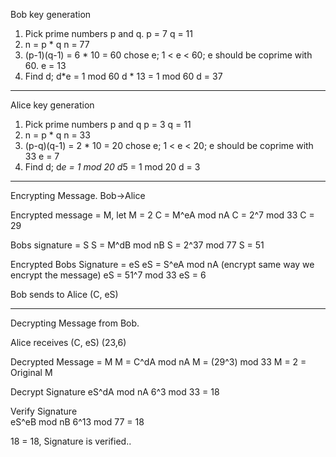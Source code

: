 Bob key generation

1. Pick prime numbers p and q.
	p = 7
	q = 11
2. n = p * q
	n = 77
3. (p-1)(q-1) = 6 * 10 = 60
	chose e; 1 < e < 60; e should be coprime with 60. 
	e = 13
4. Find d; d*e = 1 mod 60
	d * 13 = 1 mod 60
	d = 37
----------------------------

Alice key generation

1. Pick prime numbers p and q
	p = 3
	q = 11
2. n = p * q
	n = 33
3. (p-q)(q-1) = 2 * 10 = 20
	chose e; 1 < e < 20; e should be coprime with 33
	e = 7
4. Find d; d*e = 1 mod 20
	d*5 = 1 mod 20
	d = 3

------------------------------
 
Encrypting Message. Bob->Alice

Encrypted message = M, let M = 2
	C = M^eA mod nA
	C = 2^7 mod 33
	C = 29

Bobs signature = S
	S = M^dB mod nB
	S = 2^37 mod 77
	S = 51

Encrypted Bobs Signature = eS
	eS = S^eA mod nA (encrypt same way we encrypt the message)
	eS = 51^7 mod 33
	eS = 6

Bob sends to Alice
(C, eS)

------------------------------

Decrypting Message from Bob.

Alice receives
(C, eS)
(23,6)

Decrypted Message = M
	M = C^dA mod nA
	M = (29^3) mod 33
	M = 2
	= Original M

Decrypt Signature
	eS^dA mod nA
	6^3 mod 33
	= 18

Verify Signature	
	eS^eB mod nB
	6^13 mod 77
	= 18
	
18 = 18, Signature is verified..
